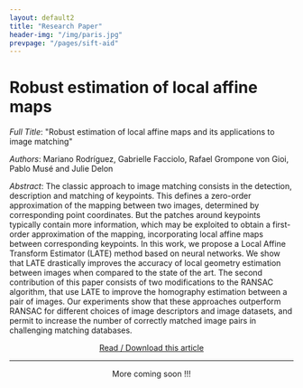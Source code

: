 ```yaml
---
layout: default2
title: "Research Paper"
header-img: "/img/paris.jpg"
prevpage: "/pages/sift-aid"
---
```


Robust estimation of local affine maps
===================

*Full Title*: "Robust estimation of local affine maps and its applications to image matching"

*Authors*: Mariano Rodríguez, Gabrielle Facciolo, Rafael Grompone von Gioi, Pablo Musé and Julie Delon

<!-- *Conference*: [ICIP 19](http://www.2019.ieeeicip.org/) -->

*Abstract*:
The classic approach to image matching consists in the detection, description and matching of keypoints. This defines a zero-order approximation of the mapping between two images, determined by corresponding point coordinates. But the patches around keypoints typically contain more information, which may be exploited to obtain a first-order approximation of the mapping, incorporating local affine maps between corresponding keypoints. In this work, we propose a Local Affine Transform Estimator (LATE) method based on neural networks. We show that LATE drastically improves the accuracy of local geometry estimation between images when compared to the state of the art. The second contribution of this paper consists of two modifications to the RANSAC algorithm, that use LATE to improve the homography estimation between a pair of images. Our experiments show that these approaches outperform RANSAC for different choices of image descriptors and image datasets, and permit to increase the number of correctly matched image pairs in challenging matching databases.

<center><a href="https://hal.archives-ouvertes.fr/hal-02156259/file/main_hal.pdf">Read / Download this article</a></center>

<!-- <center><a href="http://dev.ipol.im/~rdguez-mariano/fixed_files/ac_desc.pdf">Read / Download this article</a> </center> -->

<!-- <center><a href="https://github.com/rdguez-mariano/sift-aid"> Source code</a> <small>(on Github)</small></center> -->
---
<center>More coming soon !!!</center>
